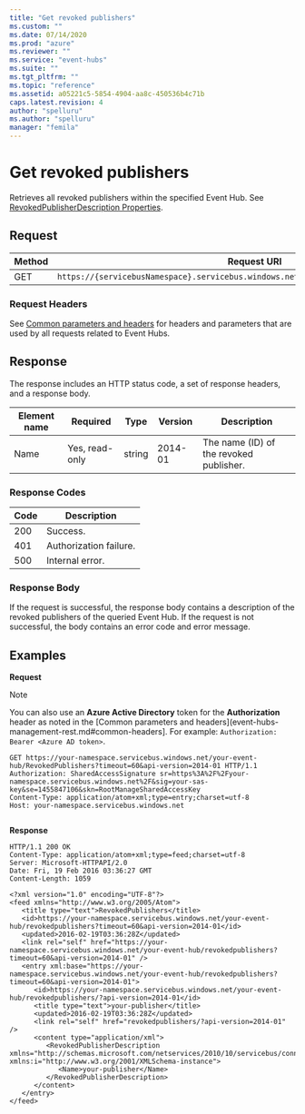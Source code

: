 ```yaml
---
title: "Get revoked publishers"
ms.custom: ""
ms.date: 07/14/2020
ms.prod: "azure"
ms.reviewer: ""
ms.service: "event-hubs"
ms.suite: ""
ms.tgt_pltfrm: ""
ms.topic: "reference"
ms.assetid: a05221c5-5854-4904-aa8c-450536b4c71b
caps.latest.revision: 4
author: "spelluru"
ms.author: "spelluru"
manager: "femila"
---
```

# Get revoked publishers
Retrieves all revoked publishers within the specified Event Hub. See [RevokedPublisherDescription Properties](https://docs.microsoft.com/dotnet/api/microsoft.servicebus.messaging.revokedpublisherdescription?view=azure-dotnet#properties).  
  
## Request  
  
|Method|Request URI|  
|------------|-----------------|  
|GET|`https://{servicebusNamespace}.servicebus.windows.net/{eventHubPath}/revokedpublishers`|  
  
### Request Headers  
 See [Common parameters and headers](publisher-policy-operations.md#common-headers) for headers and parameters that are used by all requests related to Event Hubs.  
  
## Response  
 The response includes an HTTP status code, a set of response headers, and a response body.  
  
|Element name|Required|Type|Version|Description|  
|------------------|--------------|----------|-------------|-----------------|  
|Name|Yes, read-only|string|2014-01|The name (ID) of the revoked publisher.|  
  
### Response Codes  
  
|Code|Description|  
|----------|-----------------|  
|200|Success.|  
|401|Authorization failure.|  
|500|Internal error.|  
  
### Response Body  
 If the request is successful, the response body contains a description of the revoked publishers of the queried Event Hub. If the request is not successful, the body contains an error code and error message.  
  
## Examples  
 **Request**  

> [!NOTE]
> You can also use an **Azure Active Directory** token for the **Authorization** header as noted in the [Common parameters and headers](event-hubs-management-rest.md#common-headers]. For example: `Authorization: Bearer <Azure AD token>`.

  
```  
GET https://your-namespace.servicebus.windows.net/your-event-hub/RevokedPublishers?timeout=60&api-version=2014-01 HTTP/1.1  
Authorization: SharedAccessSignature sr=https%3A%2F%2Fyour-namespace.servicebus.windows.net%2F&sig=your-sas-key&se=1455847106&skn=RootManageSharedAccessKey  
Content-Type: application/atom+xml;type=entry;charset=utf-8  
Host: your-namespace.servicebus.windows.net  
  
```  
  
 **Response**  
  
```  
HTTP/1.1 200 OK  
Content-Type: application/atom+xml;type=feed;charset=utf-8  
Server: Microsoft-HTTPAPI/2.0  
Date: Fri, 19 Feb 2016 03:36:27 GMT  
Content-Length: 1059  
  
<?xml version="1.0" encoding="UTF-8"?>  
<feed xmlns="http://www.w3.org/2005/Atom">  
   <title type="text">RevokedPublishers</title>  
   <id>https://your-namespace.servicebus.windows.net/your-event-hub/revokedpublishers?timeout=60&api-version=2014-01</id>  
   <updated>2016-02-19T03:36:28Z</updated>  
   <link rel="self" href="https://your-namespace.servicebus.windows.net/your-event-hub/revokedpublishers?timeout=60&api-version=2014-01" />  
   <entry xml:base="https://your-namespace.servicebus.windows.net/your-event-hub/revokedpublishers?timeout=60&api-version=2014-01">  
      <id>https://your-namespace.servicebus.windows.net/your-event-hub/revokedpublishers/?api-version=2014-01</id>  
      <title type="text">your-publisher</title>  
      <updated>2016-02-19T03:36:28Z</updated>  
      <link rel="self" href="revokedpublishers/?api-version=2014-01" />  
      <content type="application/xml">  
         <RevokedPublisherDescription xmlns="http://schemas.microsoft.com/netservices/2010/10/servicebus/connect" xmlns:i="http://www.w3.org/2001/XMLSchema-instance">  
            <Name>your-publisher</Name>  
         </RevokedPublisherDescription>  
      </content>  
   </entry>  
</feed>  
  
```